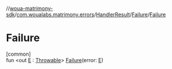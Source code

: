 //[woua-matrimony-sdk](../../../../index.md)/[com.woualabs.matrimony.errors](../../index.md)/[HandlerResult](../index.md)/[Failure](index.md)/[Failure](-failure.md)

# Failure

[common]\
fun <out [E](index.md) : [Throwable](https://kotlinlang.org/api/latest/jvm/stdlib/kotlin/-throwable/index.html)> [Failure](-failure.md)(error: [E](index.md))
